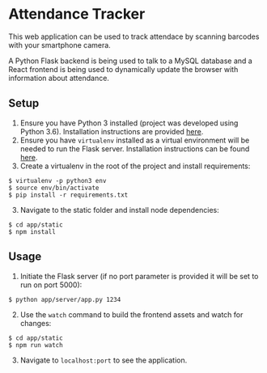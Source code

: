 # Attendance Tracker
This web application can be used to track attendace by scanning barcodes with your smartphone camera.

A Python Flask backend is being used to talk to a MySQL database and a React frontend is being used to dynamically update the browser with information about attendance.

## Setup
1. Ensure you have Python 3 installed (project was developed using Python 3.6). Installation instructions are provided [here](http://docs.python-guide.org/en/latest/starting/installation/).
1. Ensure you have `virtualenv` installed as a virtual environment will be needed to run the Flask server. Installation instructions can be found [here](https://virtualenv.pypa.io/en/stable/installation/).
2. Create a virtualenv in the root of the project and install requirements:
```
$ virtualenv -p python3 env
$ source env/bin/activate
$ pip install -r requirements.txt
```
3. Navigate to the static folder and install node dependencies:
```
$ cd app/static
$ npm install
```

## Usage
1. Initiate the Flask server (if no port parameter is provided it will be set to run on port 5000):
```
$ python app/server/app.py 1234
```
2. Use the `watch` command to build the frontend assets and watch for changes:
```
$ cd app/static
$ npm run watch
```
3. Navigate to `localhost:port` to see the application.